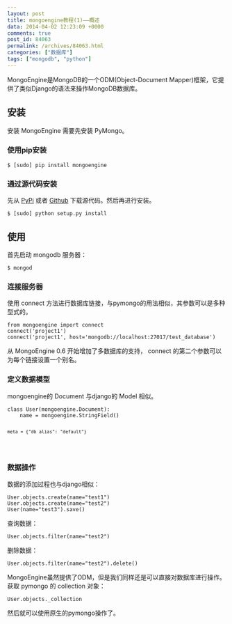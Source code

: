 ```yaml
---
layout: post
title: mongoengine教程(1)——概述
data: 2014-04-02 12:23:09 +0000
comments: true
post_id: 84063
permalink: /archives/84063.html
categories: ["数据库"]
tags: ["mongodb", "python"]
---
```


<p>MongoEngine是MongoDB的一个ODM(Object-Document Mapper)框架，它提供了类似Django的语法来操作MongoDB数据库。</p>
<h2>安装</h2>
<p>安装 MongoEngine 需要先安装 PyMongo。  </p>
<h3>使用pip安装</h3>
<pre><code>$ [sudo] pip install mongoengine
</code></pre>
<h3>通过源代码安装</h3>
<p>先从 <a href="http://pypi.python.org/pypi/mongoengine/">PyPi</a> 或者 <a href="http://github.com/MongoEngine/mongoengine">Github</a> 下载源代码。然后再进行安装。</p>
<pre><code>$ [sudo] python setup.py install
</code></pre>
<h2>使用</h2>
<p>首先启动 mongodb 服务器：</p>
<pre><code>$ mongod
</code></pre>
<h3>连接服务器</h3>
<p>使用 connect 方法进行数据库链接，与pymongo的用法相似，其参数可以是多种型式的。</p>
<pre><code>from mongoengine import connect
connect('project1')
connect('project1', host='mongodb://localhost:27017/test_database')
</code></pre>
<p>从 MongoEngine 0.6 开始增加了多数据库的支持， connect 的第二个参数可以为每个链接设置一个别名。</p>
<h3>定义数据模型</h3>
<p>mongoengine的 Document 与django的 Model 相似。</p>
<pre><code>class User(mongoengine.Document):
    name = mongoengine.StringField()

    meta = {"db_alias": "default"}
</code></pre>
<h3>数据操作</h3>
<p>数据的添加过程也与django相似：</p>
<pre><code>User.objects.create(name="test1")
User.objects.create(name="test2")
User(name="test3").save()
</code></pre>
<p>查询数据：</p>
<pre><code>User.objects.filter(name="test2")
</code></pre>
<p>删除数据：</p>
<pre><code>User.objects.filter(name="test2").delete()
</code></pre>
<p>MongoEngine虽然提供了ODM，但是我们同样还是可以直接对数据库进行操作。<br>
获取 pymongo 的 collection 对象：</p>
<pre><code>User.objects._collection
</code></pre>
<p>然后就可以使用原生的pymongo操作了。</p>
